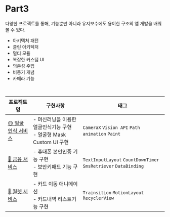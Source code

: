 # Part3
다양한 프로젝트를 통해, 기능뿐만 아니라 유지보수에도 용이한 구조의 앱 개발을 배워볼 수 있다.
- 아키텍처 패턴
- 클린 아키텍처
- 멀티 모듈
- 복잡한 커스텀 UI
- 의존성 주입
- 비동기 개념
- 카메라 기능

<br>

| 프로젝트 명 | 구현사항 | 태그 |
| ---- | -------- | -------- |
| [🙃 얼굴 인식 서비스](https://github.com/sjunh812/fastcampus-android-bootcamp/tree/master/part3/chapter1) | - 머신러닝을 이용한 얼굴인식기능 구현<br>- 얼굴형 Mask Custom UI 구현 | `CameraX` `Vision API` `Path animation` `Paint` | 
| [🏦 금융 서비스](https://github.com/sjunh812/fastcampus-android-bootcamp/tree/master/part3/chapter2) | - 휴대폰 본인인증 기능 구현<br>- 보안키패드 기능 구현 | `TextInputLayout` `CountDownTimer` `SmsRetriever` `DataBinding` | 
| [👛 월렛 서비스](https://github.com/sjunh812/fastcampus-android-bootcamp/tree/master/part3/chapter3) | - 카드 이동 애니메이션<br>- 카드내역 리스트기능 구현 | `Trainsition` `MotionLayout` `RecyclerView` | 
  
